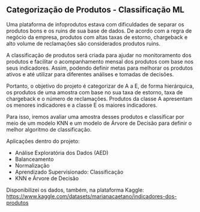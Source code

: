 ## Categorização de Produtos - Classificação ML
Uma plataforma de infoprodutos estava com dificuldades de separar os produtos bons e os ruins de sua base de dados. De acordo com a regra de negócio da empresa, produtos com altas taxas de estorno, chargeback e alto volume de reclamações são considerados produtos ruins.

A classificação de produtos será criada para ajudar no monitoramento dos produtos e facilitar o acompanhamento mensal dos produtos com base nos seus indicadores. Assim, podendo definir metas para melhorar os produtos ativos e até utilizar para diferentes análises e tomadas de decisões. 

Portanto, o objetivo do projeto é categorizar de A a E, de forma hierárquica, os produtos de uma amostra com base no sua taxa de estorno, taxa de chargeback e o número de reclamações. Produtos da classe A apresentam os menores indicadores e a classe E os maiores indicadores.

Para isso, iremos avaliar uma amostra desses produtos e classificar por meio de um modelo KNN e um modelo de Árvore de Decisão para definir o melhor algoritmo de classificação.

Aplicações dentro do projeto:
- Análise Exploratória dos Dados (AED)
- Balanceamento
- Normalização
- Aprendizado Supervisionado: Classificação
- KNN e Árvore de Decisão

Disponibilizei os dados, também, na plataforma Kaggle: https://www.kaggle.com/datasets/marianacaetano/indicadores-dos-produtos
